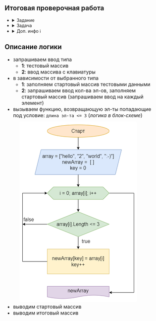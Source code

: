 ## **Итоговая проверочная работа**

- <details><summary>Задание</summary>

	1. Создать репозирорий на GitHub
	2. Нарисовать блок-схему алгоритма (можно основную содержательную часть, если в отдельном методе)
	3. Добавить описание решения (README.md)
	4. Написать программу
	5. Использовать контроль версий (п. 2, 3, 4 в разных коммитах)
	</details>

- <details><summary>Задача</summary>

	- Написать программу, которая из имеющегося массива строк формирует массив из строк, длина которых меньше либо равна 3 символа.
	- Первоначальный массив можно ввести с клавиатуры, либо задать на старте выполнения алгоритма.
	- При решении не рекомендуется пользоваться коллекциями, лучше обойтись исключительно массивами.
	- Примеры:
		```bash
		["hello", "2", "workd", ":-)"] -> ["2", ":-)"]
		["1234", "1567", "-2", "coputer sciense"] -> ["-2"]
		["Russia", "Denmark", "Kazan"] -> []
		```
    </details>

- <details><summary>Доп. инфо ℹ️</summary>

	*При написании программы была использована [часть ранее написанной библиотеки классов](https://github.com/crasher307/result-work/tree/master/func) (на базе [библиотеки](https://github.com/crasher307/c-sharp/tree/master/func) из репозитория "c-sharp")*
	### Запуск проекта
	```bash
						# 1. Запустить терминал (консоль), поддерживающий bash
	cd <projectPath>	# 2. Перейти в папку с проектом
	sh run.sh			# 3. Запустить проект
	```
	</details>

## **Описание логики**
<div style="font-size: 16px">

- запрашиваем ввод типа
	- **1**: тестовый массив
	- **2**: ввод массива с клавиатуры
- в зависимости от выбранного типа
	- **1**: заполняем стартовый массив тестовыми данными
	- **2**: запрашиваем ввод кол-ва эл-ов, заполняем стартовый массив (запрашиваем ввод на каждый элемент)
- вызываем функцию, возвращающую эл-ты попадающие под условие: `длина эл-та <= 3` (*логика в блок-схеме*)
	<br>
	<img src="files/flowchart.png" alt="блок-схема" style="display: block; border-radius: 5px; margin: 10px 20px 5px">
- выводим стартовый массив
- выводим итоговый массив

</div>